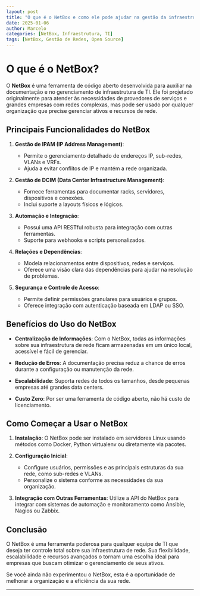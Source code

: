 ```yaml
---
layout: post
title: "O que é o NetBox e como ele pode ajudar na gestão da infraestrutura de TI"
date: 2025-01-06
author: Marcelo
categories: [NetBox, Infraestrutura, TI]
tags: [NetBox, Gestão de Redes, Open Source]
---
```


# O que é o NetBox?

O **NetBox** é uma ferramenta de código aberto desenvolvida para auxiliar na documentação e no gerenciamento de infraestrutura de TI. Ele foi projetado originalmente para atender às necessidades de provedores de serviços e grandes empresas com redes complexas, mas pode ser usado por qualquer organização que precise gerenciar ativos e recursos de rede.

## Principais Funcionalidades do NetBox

1. **Gestão de IPAM (IP Address Management)**:
   - Permite o gerenciamento detalhado de endereços IP, sub-redes, VLANs e VRFs.
   - Ajuda a evitar conflitos de IP e mantém a rede organizada.

2. **Gestão de DCIM (Data Center Infrastructure Management)**:
   - Fornece ferramentas para documentar racks, servidores, dispositivos e conexões.
   - Inclui suporte a layouts físicos e lógicos.

3. **Automação e Integração**:
   - Possui uma API RESTful robusta para integração com outras ferramentas.
   - Suporte para webhooks e scripts personalizados.

4. **Relações e Dependências**:
   - Modela relacionamentos entre dispositivos, redes e serviços.
   - Oferece uma visão clara das dependências para ajudar na resolução de problemas.

5. **Segurança e Controle de Acesso**:
   - Permite definir permissões granulares para usuários e grupos.
   - Oferece integração com autenticação baseada em LDAP ou SSO.

## Benefícios do Uso do NetBox

- **Centralização de Informações**:
  Com o NetBox, todas as informações sobre sua infraestrutura de rede ficam armazenadas em um único local, acessível e fácil de gerenciar.

- **Redução de Erros**:
  A documentação precisa reduz a chance de erros durante a configuração ou manutenção da rede.

- **Escalabilidade**:
  Suporta redes de todos os tamanhos, desde pequenas empresas até grandes data centers.

- **Custo Zero**:
  Por ser uma ferramenta de código aberto, não há custo de licenciamento.

## Como Começar a Usar o NetBox

1. **Instalação**:
   O NetBox pode ser instalado em servidores Linux usando métodos como Docker, Python virtualenv ou diretamente via pacotes.

2. **Configuração Inicial**:
   - Configure usuários, permissões e as principais estruturas da sua rede, como sub-redes e VLANs.
   - Personalize o sistema conforme as necessidades da sua organização.

3. **Integração com Outras Ferramentas**:
   Utilize a API do NetBox para integrar com sistemas de automação e monitoramento como Ansible, Nagios ou Zabbix.

## Conclusão

O NetBox é uma ferramenta poderosa para qualquer equipe de TI que deseja ter controle total sobre sua infraestrutura de rede. Sua flexibilidade, escalabilidade e recursos avançados o tornam uma escolha ideal para empresas que buscam otimizar o gerenciamento de seus ativos.

Se você ainda não experimentou o NetBox, esta é a oportunidade de melhorar a organização e a eficiência da sua rede.

---
